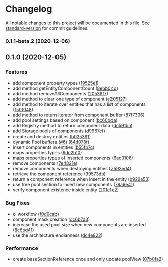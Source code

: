 # Changelog

All notable changes to this project will be documented in this file. See [standard-version](https://github.com/conventional-changelog/standard-version) for commit guidelines.

### 0.1.1-beta.2 (2020-12-06)

## 0.1.0 (2020-12-05)


### Features

* add component property types ([19525e1](https://github.com/CaioOliveira793/ent-script/commit/19525e104e9fe66a8a762caa44dab8085ef4255e))
* add method getEntityComponentCount ([8ebb04d](https://github.com/CaioOliveira793/ent-script/commit/8ebb04dbaa7fc5dc80e2365e4746f89c98695bfe))
* add method removeAllComponents ([20538f7](https://github.com/CaioOliveira793/ent-script/commit/20538f7ffce9abce2c382040837be4b7815ed92d))
* add method to clear one type of component ([e205127](https://github.com/CaioOliveira793/ent-script/commit/e20512708940c90c919852a9315e4927a6ab3eba))
* add method to iterate over entities that has a list of components ([150f048](https://github.com/CaioOliveira793/ent-script/commit/150f048310638c18b4d8dadd3051318d452a028e))
* add method to return iterator from component buffer ([87f7306](https://github.com/CaioOliveira793/ent-script/commit/87f7306ab4e2c654df918c02893675961d23854d))
* add pool settings based on component ([bc60bda](https://github.com/CaioOliveira793/ent-script/commit/bc60bda93460e5f22ab45f1580965c77cf8f2100))
* add Registry method to return component data ([dc591ba](https://github.com/CaioOliveira793/ent-script/commit/dc591babb966df650a22f6322a966b22c6c9b0ac))
* add Storage pools of components ([d9967cf](https://github.com/CaioOliveira793/ent-script/commit/d9967cf4b81e2156c8b7c1151e16f3be606e7c6d))
* create and destroy entities ([b025391](https://github.com/CaioOliveira793/ent-script/commit/b025391e814156e72deeda0d482c5234165460f0))
* dynamic Pool buffers ([#6](https://github.com/CaioOliveira793/ent-script/issues/6)) ([64d078f](https://github.com/CaioOliveira793/ent-script/commit/64d078ffc522e917c6a89c6e50137ce4c268787f))
* insert components in entities ([b55fb7c](https://github.com/CaioOliveira793/ent-script/commit/b55fb7cb441a35f659b66ba78eea4b8439662286))
* maps properties types ([9dc2b10](https://github.com/CaioOliveira793/ent-script/commit/9dc2b10dd40c893072e8b48074fcf583238023aa))
* maps properties types of inserted components ([6ad3106](https://github.com/CaioOliveira793/ent-script/commit/6ad3106aae5f9509d2c2ef88c6a62ad6e02208dd))
* remove components ([7e4821e](https://github.com/CaioOliveira793/ent-script/commit/7e4821e5762c99eaac38574a6b4d62c0e2467ff4))
* remove components when destroying entities ([2593ed4](https://github.com/CaioOliveira793/ent-script/commit/2593ed422701a8efd736e73e9832e498eb9953af))
* retrieve the component reference ([99573db](https://github.com/CaioOliveira793/ent-script/commit/99573dbff430341e6e706ef6168724bfee1baaaf))
* return a component reference when insert in the entity ([b929a53](https://github.com/CaioOliveira793/ent-script/commit/b929a536426377ce0c98987fc1f08ae6b2da3cad))
* use free pool section to insert new components ([78a9e41](https://github.com/CaioOliveira793/ent-script/commit/78a9e4122d608fe9a108d6cba42c75191ef5969a))
* verify component existence inside entity ([201e1e2](https://github.com/CaioOliveira793/ent-script/commit/201e1e27d4f6a7686825acad3bb505b605b70f9b))


### Bug Fixes

* ci workflow ([f0d9cab](https://github.com/CaioOliveira793/ent-script/commit/f0d9cab3261dc07cdb51ec9b27fb45bd01ad6a9e))
* component mask creation ([dc6b7d3](https://github.com/CaioOliveira793/ent-script/commit/dc6b7d33e7901c20e87ca5c0d54d4c2bee7f7b3d))
* increase the used pool size when new components are inserted ([8c6bd41](https://github.com/CaioOliveira793/ent-script/commit/8c6bd41e1fea771f521046b2d4eb930862489282))
* use the architecture endianness ([dc4e822](https://github.com/CaioOliveira793/ent-script/commit/dc4e82250b4c4012b3a2da9037a268e6e5fa259c))


### Performance

* create baseSectionReference once and only update poolView ([07b0fa2](https://github.com/CaioOliveira793/ent-script/commit/07b0fa2afce8b927effef76d257dfd898edde0e0))
